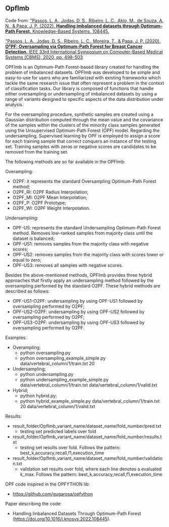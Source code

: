 ## OpfImb

Code from:
["Passos, L. A., Jodas, D. S., Ribeiro, L. C., Akio, M., de Souza, A. N., & Papa, J. P. (2022). **Handling imbalanced datasets through Optimum-Path Forest.** Knowledge-Based Systems, 108445.](https://doi.org/10.1016/j.knosys.2022.108445)

["Passos, L. A., Jodas, D. S., Ribeiro, L. C., Moreira, T., & Papa, J. P. (2020). **O²PF: Oversampling via Optimum-Path Forest for Breast Cancer Detection.** IEEE 33rd International Symposium on Computer-Based Medical Systems (CBMS), 2020, pp. 498-503](https://ieeexplore.ieee.org/abstract/document/9183010)



OPFImb is an Optimum-Path Forest-based library created for handling the problem of imbalanced datasets. OPFImb was developed to be simple and easy-to-use for users who are familiarized with existing frameworks which tackle the same research issue that often represent a problem in the context of classification tasks. Our library is composed of functions that handle either oversampling or undersampling of imbalanced datasets by using a range of variants designed to specific aspects of the data distribution under analysis. 

For the oversampling procedure, synthetic samples are created using a Gaussian distribution computed through the mean value and the covariance of the samples within the clusters of the minority class samples generated using the Unsupervised Optimum-Path Forest (OPF) model. Regarding the undersampling, Supervised learning by OPF is employed to assign a score for each training sample that correct conquers an instance of the testing set. Training samples with zeros or negative scores are candidates to be removed from the training set.

The following methods are so far available in the OPFImb:

Overampling:
 - O2PF: it represents the standard Oversampling Optimum-Path Forest method;
 - O2PF_RI: O2PF Radius Interpolation;
 - O2PF_MI: O2PF Mean Interpolation;
 - O2PF_P: O2PF Prototype;
 - O2PF_WI: O2PF Weight Interpolation.

Undersampling:
 - OPF-US: represents the standard Undersampling Optimum-Path Forest method. Removes low-ranked samples from majority class until the dataset is balanced;
 - OPF-US1: removes samples from the majority class with negative scores;
 - OPF-US2: removes samples from the majority class with scores lower or equal to zero;
 - OPF-US3: removes all samples with negative scores.

Besides the above-mentioned methods, OPFImb provides three hybrid approaches that firstly apply an undersampling method followed by the oversampling performed by the standard O2PF. These hybrid methods are described as follows:
 - OPF-US1-O2PF: undersampling by using OPF-US1 followed by oversampling performed by O2PF;
 - OPF-US2-O2PF: undersampling by using OPF-US2 followed by oversampling performed by O2PF;
 - OPF-US3-O2PF: undersampling by using OPF-US3 followed by oversampling performed by O2PF.

Examples:
 - Overampling;
 	- python oversampling.py
 	- python oversampling_example_simple.py data/vertebral_column/1/train.txt 20
 - Undersampling;
 	- python undersampling.py
 	- python undersampling_example_simple.py data/vertebral_column/1/train.txt data/vertebral_column/1/valid.txt
 - Hybrid;
 	- python hybrid.py;
 	- python hybrid_example_simple.py data/vertebral_column/1/train.txt 20 data/vertebral_column/1/valid.txt

Results:
 - result_folder/OpfImb_variant_name/dataset_name/fold_number/pred.txt
	- testing set predicted labels over fold
 - result_folder/OpfImb_variant_name/dataset_name/fold_number/results.txt
	- testing set results over fold. Follows the pattern: best_k,accuracy,recall,f1,execution_time
 - result_folder/OpfImb_variant_name/dataset_name/fold_number/validation.txt
	- validation set results over fold, where each line denotes a evaluated k_max. Follows the pattern: best_k,accuracy,recall,f1,execution_time

OPF code inspired in the OPFYTHON lib:
 - https://github.com/gugarosa/opfython

Paper describing the code:
 - Handling Imbalanced Datasets Through Optimum-Path Forest (https://doi.org/10.1016/j.knosys.2022.108445).
